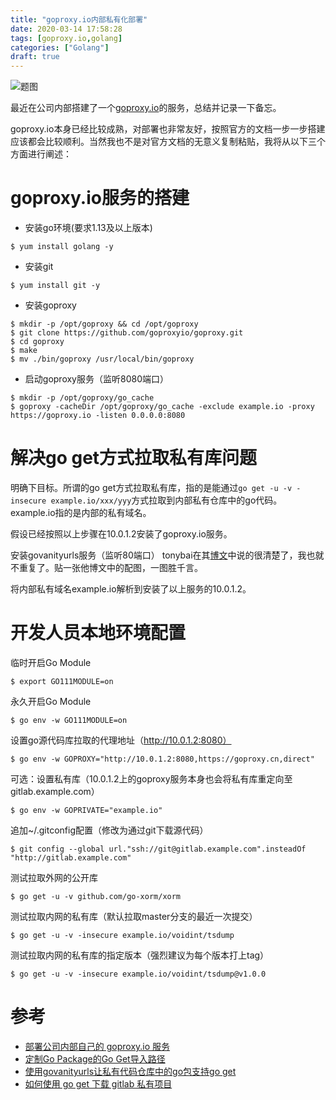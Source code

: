 ```yaml
---
title: "goproxy.io内部私有化部署"
date: 2020-03-14 17:58:28
tags: [goproxy.io,golang]
categories: ["Golang"]
draft: true
---
```


![题图](https://voidint.github.io/golang/goproxyio.jpg)


最近在公司内部搭建了一个[goproxy.io](https://goproxy.io/zh/)的服务，总结并记录一下备忘。

goproxy.io本身已经比较成熟，对部署也非常友好，按照官方的文档一步一步搭建应该都会比较顺利。当然我也不是对官方文档的无意义复制粘贴，我将从以下三个方面进行阐述：

# goproxy.io服务的搭建
- 安装go环境(要求1.13及以上版本)

```shell
$ yum install golang -y
```

- 安装git
```shell
$ yum install git -y
```

- 安装goproxy
```shell
$ mkdir -p /opt/goproxy && cd /opt/goproxy
$ git clone https://github.com/goproxyio/goproxy.git
$ cd goproxy
$ make
$ mv ./bin/goproxy /usr/local/bin/goproxy
```

- 启动goproxy服务（监听8080端口）
```shell
$ mkdir -p /opt/goproxy/go_cache
$ goproxy -cacheDir /opt/goproxy/go_cache -exclude example.io -proxy https://goproxy.io -listen 0.0.0.0:8080
```

# 解决go get方式拉取私有库问题
明确下目标。所谓的go get方式拉取私有库，指的是能通过`go get -u -v -insecure example.io/xxx/yyy`方式拉取到内部私有仓库中的go代码。example.io指的是内部的私有域名。

假设已经按照以上步骤在10.0.1.2安装了goproxy.io服务。

安装govanityurls服务（监听80端口）
tonybai在其[博文](https://tonybai.com/2017/06/28/set-custom-go-get-import-path-for-go-package/)中说的很清楚了，我也就不重复了。贴一张他博文中的配图，一图胜千言。

将内部私有域名example.io解析到安装了以上服务的10.0.1.2。

# 开发人员本地环境配置
临时开启Go Module
```shell
$ export GO111MODULE=on
```

永久开启Go Module
```shell
$ go env -w GO111MODULE=on
```

设置go源代码库拉取的代理地址（http://10.0.1.2:8080）
```shell
$ go env -w GOPROXY="http://10.0.1.2:8080,https://goproxy.cn,direct"
```

可选：设置私有库（10.0.1.2上的goproxy服务本身也会将私有库重定向至gitlab.example.com）
```shell
$ go env -w GOPRIVATE="example.io" 
```

追加~/.gitconfig配置（修改为通过git下载源代码）
```shell
$ git config --global url."ssh://git@gitlab.example.com".insteadOf "http://gitlab.example.com"
```

测试拉取外网的公开库
```shell
$ go get -u -v github.com/go-xorm/xorm 
```

测试拉取内网的私有库（默认拉取master分支的最近一次提交）
```shell
$ go get -u -v -insecure example.io/voidint/tsdump
```

测试拉取内网的私有库的指定版本（强烈建议为每个版本打上tag）
```shell
$ go get -u -v -insecure example.io/voidint/tsdump@v1.0.0
```

# 参考
- [部署公司内部自己的 goproxy.io 服务](https://goproxy.io/zh/docs/enterprise.html)
- [定制Go Package的Go Get导入路径](https://tonybai.com/2017/06/28/set-custom-go-get-import-path-for-go-package/)
- [使用govanityurls让私有代码仓库中的go包支持go get](https://tonybai.com/2017/06/30/go-get-go-packages-in-private-code-repo-by-govanityurls/)
- [如何使用 go get 下载 gitlab 私有项目](http://holys.im/2016/09/20/go-get-in-gitlab/)
